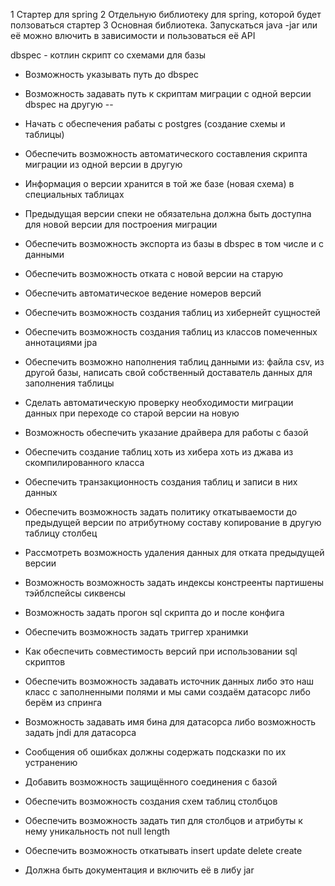 1 Стартер для spring
2 Отдельную библиотеку для spring, которой будет ползоваться стартер
3 Основная библиотека. Запускаться java -jar или её можно влючить в зависимости и пользоваться её API

dbspec - котлин скрипт со схемами для базы

* Возможность указывать путь до dbspec
* Возможность задавать путь к скриптам миграции с одной версии dbspec на другую
--
* Начать с обеспечения рабаты с postgres (создание схемы и таблицы)

* Обеспечить возможность автоматического составления скрипта миграции из одной версии в другую
* Информация о версии хранится в той же базе (новая схема) в специальных таблицах
* Предыдущая версии спеки не обязательна должна быть доступна для новой версии для построения миграции
* Обеспечить возможность экспорта из базы в dbspec в том числе и с данными
* Обеспечить возможность отката с новой версии на старую
* Обеспечить автоматическое ведение номеров версий
* Обеспечить возможность создания таблиц из хибернейт сущностей 
* Обеспечить возможность создания таблиц из классов помеченных аннотациями jpa
* Обеспечить возможно наполнения таблиц данными из: файла csv, из другой базы, написать свой собственный доставатель данных для заполнения таблицы
* Сделать автоматическую проверку необходимости миграции данных при переходе со старой версии на новую
* Возможность обеспечить указание драйвера для работы с базой
* Обеспечить создание таблиц хоть из хибера хоть из джава из скомпилированного класса 
* Обеспечить транзакционность создания таблиц и записи в них данных 
* Обеспечить возможность задать политику откатываемости до предыдущей версии по атрибутному составу копирование в другую таблицу столбец
* Рассмотреть возможность удаления данных для отката предыдущей версии
* Возможность возможность задать индексы констреенты партишены тэйблспейсы сиквенсы
* Возможность задать прогон sql скрипта до и после конфига
* Обеспечить возможность задать триггер хранимки
* Как обеспечить совместимость версий при использовании sql скриптов
* Обеспечить возможность задавать источник данных либо это наш класс с заполненными полями и мы сами создаём датасорс либо берём из спринга 
* Возможность задавать имя бина для датасорса либо возможность задать jndi для датасорса
* Сообщения об ошибках должны содержать подсказки по их устранению
* Добавить возможность защищённого соединения с базой
* Обеспечить возможность создания схем таблиц столбцов
* Обеспечить возможность задать тип для столбцов и атрибуты к нему уникальность not null length
* Обеспечить возможность откатывать insert update delete create
* Должна быть документация и включить её в либу jar